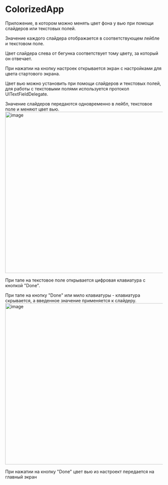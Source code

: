 # ColorizedApp

Приложение, в котором можно менять цвет фона у вью при помощи слайдеров или текстовых полей.

Значение каждого слайдера отображается в соответствующем лейбле и текстовом поле.

Цвет слайдера слева от бегунка соответствует тому цвету, за который он отвечает.

При нажатии на кнопку настроек открывается экран с настройками для цвета стартового экрана.

Цвет вью можно установить при помощи слайдеров и текстовых полей, для работы с текстовыми полями используется протокол UITextFieldDelegate.

Значение слайдеров передаются одновременно в лейбл, текстовое поле и меняют цвет вью.
<img width="514" alt="image" src="https://user-images.githubusercontent.com/114927709/215287647-9ac55b1d-07d5-4bc7-be7b-5a570af1bc26.png">

При тапе на текстовое поле открывается цифровая клавиатура с кнопкой "Done".

При тапе на кнопку "Done" или мило клавиатуры - клавиатура скрывается, а введенное значение применяется к слайдеру.
<img width="514" alt="image" src="https://user-images.githubusercontent.com/114927709/215287663-9b586742-b5a6-4ca4-b6f9-21d9925eb1c1.png">

При нажатии на кнопку "Done" цвет вью из настроект передается на главный экран
